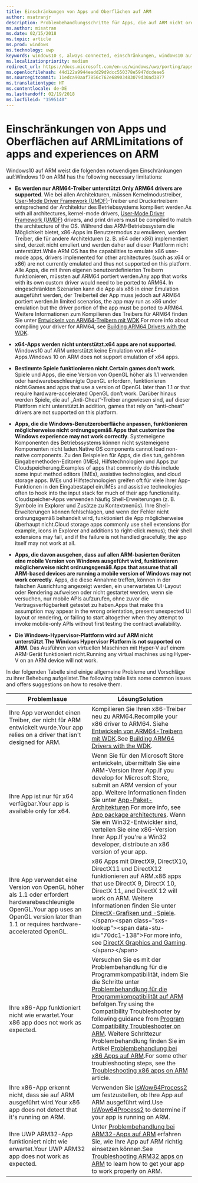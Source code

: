 ```yaml
---
title: Einschränkungen von Apps und Oberflächen auf ARM
author: msatranjr
description: Problembehandlungsschritte für Apps, die auf ARM nicht ordnungsgemäß funktionieren.
ms.author: misatran
ms.date: 02/15/2018
ms.topic: article
ms.prod: windows
ms.technology: uwp
keywords: windows10 s, always connected, einschränkungen, windows10 auf ARM
ms.localizationpriority: medium
redirect_url: https://docs.microsoft.com/en-us/windows/uwp/porting/apps-on-arm-troubleshooting-x86
ms.openlocfilehash: 44d122a9944eadd29d9dcc550378e5947dcdeae5
ms.sourcegitcommit: 11edca90aaf7856c762e68903483079d30ad3877
ms.translationtype: HT
ms.contentlocale: de-DE
ms.lasthandoff: 02/19/2018
ms.locfileid: "1595140"
---
```

# <a name="limitations-of-apps-and-experiences-on-arm"></a><span data-ttu-id="70dc1-104">Einschränkungen von Apps und Oberflächen auf ARM</span><span class="sxs-lookup"><span data-stu-id="70dc1-104">Limitations of apps and experiences on ARM</span></span>
<span data-ttu-id="70dc1-105">Windows10 auf ARM weist die folgenden notwendigen Einschränkungen auf:</span><span class="sxs-lookup"><span data-stu-id="70dc1-105">Windows 10 on ARM has the following necessary limitations:</span></span>

- <span data-ttu-id="70dc1-106">**Es werden nur ARM64-Treiber unterstützt**.</span><span class="sxs-lookup"><span data-stu-id="70dc1-106">**Only ARM64 drivers are supported**.</span></span> <span data-ttu-id="70dc1-107">Wie bei allen Architekturen, müssen Kernelmodustreiber, [User-Mode Driver Framework (UMDF)](https://docs.microsoft.com/en-us/windows-hardware/drivers/wdf/overview-of-the-umdf)-Treiber und Druckertreibern entsprechend der Architektur des Betriebssystems kompiliert werden.</span><span class="sxs-lookup"><span data-stu-id="70dc1-107">As with all architectures, kernel-mode drivers, [User-Mode Driver Framework (UMDF)](https://docs.microsoft.com/en-us/windows-hardware/drivers/wdf/overview-of-the-umdf) drivers, and print drivers must be compiled to match the architecture of the OS.</span></span> <span data-ttu-id="70dc1-108">Während das ARM-Betriebssystem die Möglichkeit bietet, x86-Apps im Benutzermodus zu emulieren, werden Treiber, die für andere Architekturen (z. B. x64 oder x86) implementiert sind, derzeit nicht emuliert und werden daher auf dieser Plattform nicht unterstützt.</span><span class="sxs-lookup"><span data-stu-id="70dc1-108">While ARM OS has the capabilities to emulate x86 user-mode apps, drivers implemented for other architectures (such as x64 or x86) are not currently emulated and thus not supported on this platform.</span></span> <span data-ttu-id="70dc1-109">Alle Apps, die mit ihren eigenen benutzerdefinierten Treibern funktionieren, müssten auf ARM64 portiert werden.</span><span class="sxs-lookup"><span data-stu-id="70dc1-109">Any app that works with its own custom driver would need to be ported to ARM64.</span></span> <span data-ttu-id="70dc1-110">In eingeschränkten Szenarien kann die App als x86 in einer Emulation ausgeführt werden, der Treiberteil der App muss jedoch auf ARM64 portiert werden.</span><span class="sxs-lookup"><span data-stu-id="70dc1-110">In limited scenarios, the app may run as x86 under emulation but the driver portion of the app must be ported to ARM64.</span></span> <span data-ttu-id="70dc1-111">Weitere Informationen zum Kompilieren des Treibers für ARM64 finden Sie unter [Entwickeln von ARM64-Treibern mit WDK](https://review.docs.microsoft.com/en-us/windows-hardware/drivers/develop/building-arm64-drivers?branch=rs4-arm64).</span><span class="sxs-lookup"><span data-stu-id="70dc1-111">For more info about compiling your driver for ARM64, see [Building ARM64 Drivers with the WDK](https://review.docs.microsoft.com/en-us/windows-hardware/drivers/develop/building-arm64-drivers?branch=rs4-arm64).</span></span>

- <span data-ttu-id="70dc1-112">**x64-Apps werden nicht unterstützt**.</span><span class="sxs-lookup"><span data-stu-id="70dc1-112">**x64 apps are not supported**.</span></span> <span data-ttu-id="70dc1-113">Windows10 auf ARM unterstützt keine Emulation von x64-Apps.</span><span class="sxs-lookup"><span data-stu-id="70dc1-113">Windows 10 on ARM does not support emulation of x64 apps.</span></span>

- <span data-ttu-id="70dc1-114">**Bestimmte Spiele funktionieren nicht**.</span><span class="sxs-lookup"><span data-stu-id="70dc1-114">**Certain games don’t work**.</span></span> <span data-ttu-id="70dc1-115">Spiele und Apps, die eine Version von OpenGL höher als 1.1 verwenden oder hardwarebeschleunigte OpenGL erfordern, funktionieren nicht.</span><span class="sxs-lookup"><span data-stu-id="70dc1-115">Games and apps that use a version of OpenGL later than 1.1 or that require hardware-accelerated OpenGL don’t work.</span></span> <span data-ttu-id="70dc1-116">Darüber hinaus werden Spiele, die auf „Anti-Cheat”-Treiber angewiesen sind, auf dieser Plattform nicht unterstützt.</span><span class="sxs-lookup"><span data-stu-id="70dc1-116">In addition, games that rely on "anti-cheat" drivers are not supported on this platform.</span></span>

- <span data-ttu-id="70dc1-117">**Apps, die die Windows-Benutzeroberfläche anpassen, funktionieren möglicherweise nicht ordnungsgemäß**.</span><span class="sxs-lookup"><span data-stu-id="70dc1-117">**Apps that customize the Windows experience may not work correctly**.</span></span> <span data-ttu-id="70dc1-118">Systemeigene Komponenten des Betriebssystems können nicht systemeigene Komponenten nicht laden.</span><span class="sxs-lookup"><span data-stu-id="70dc1-118">Native OS components cannot load non-native components.</span></span> <span data-ttu-id="70dc1-119">Zu den Beispielen für Apps, die dies tun, gehören Eingabemethoden-Editoren (IMEs), Hilfstechnologien und Apps zur Cloudspeicherung.</span><span class="sxs-lookup"><span data-stu-id="70dc1-119">Examples of apps that commonly do this include some input method editors (IMEs), assistive technologies, and cloud storage apps.</span></span> <span data-ttu-id="70dc1-120">IMEs und Hilfstechnologien greifen oft für viele ihrer App-Funktionen in den Eingabestapel ein.</span><span class="sxs-lookup"><span data-stu-id="70dc1-120">IMEs and assistive technologies often to hook into the input stack for much of their app functionality.</span></span> <span data-ttu-id="70dc1-121">Cloudspeicher-Apps verwenden häufig Shell-Erweiterungen (z. B. Symbole im Explorer und Zusätze zu Kontextmenüs). Ihre Shell-Erweiterungen können fehlschlagen, und wenn der Fehler nicht ordnungsgemäß behandelt wird, funktioniert die App möglicherweise überhaupt nicht.</span><span class="sxs-lookup"><span data-stu-id="70dc1-121">Cloud storage apps commonly use shell extensions (for example, icons in Explorer and additions to right-click menus); their shell extensions may fail, and if the failure is not handled gracefully, the app itself may not work at all.</span></span>

- <span data-ttu-id="70dc1-122">**Apps, die davon ausgehen, dass auf allen ARM-basierten Geräten eine mobile Version von Windows ausgeführt wird, funktionieren möglicherweise nicht ordnungsgemäß**.</span><span class="sxs-lookup"><span data-stu-id="70dc1-122">**Apps that assume that all ARM-based devices are running a mobile version of Windows may not work correctly**.</span></span> <span data-ttu-id="70dc1-123">Apps, die diese Annahme treffen, können in der falschen Ausrichtung angezeigt werden, ein unerwartetes UI-Layout oder Rendering aufweisen oder nicht gestartet werden, wenn sie versuchen, nur mobile APIs aufzurufen, ohne zuvor die Vertragsverfügbarkeit getestet zu haben.</span><span class="sxs-lookup"><span data-stu-id="70dc1-123">Apps that make this assumption may appear in the wrong orientation, present unexpected UI layout or rendering, or failing to start altogether when they attempt to invoke mobile-only APIs without first testing the contract availability.</span></span>

- <span data-ttu-id="70dc1-124">**Die Windows-Hypervisor-Plattform wird auf ARM nicht unterstützt**.</span><span class="sxs-lookup"><span data-stu-id="70dc1-124">**The Windows Hypervisor Platform is not supported on ARM**.</span></span> <span data-ttu-id="70dc1-125">Das Ausführen von virtuellen Maschinen mit Hyper-V auf einem ARM-Gerät funktioniert nicht.</span><span class="sxs-lookup"><span data-stu-id="70dc1-125">Running any virtual machines using Hyper-V on an ARM device will not work.</span></span>

<span data-ttu-id="70dc1-126">In der folgenden Tabelle sind einige allgemeine Probleme und Vorschläge zu ihrer Behebung aufgelistet.</span><span class="sxs-lookup"><span data-stu-id="70dc1-126">The following table lists some common issues and offers suggestions on how to resolve them.</span></span>

|<span data-ttu-id="70dc1-127">Problem</span><span class="sxs-lookup"><span data-stu-id="70dc1-127">Issue</span></span>|<span data-ttu-id="70dc1-128">Lösung</span><span class="sxs-lookup"><span data-stu-id="70dc1-128">Solution</span></span>|
|-----|--------|
| <span data-ttu-id="70dc1-129">Ihre App verwendet einen Treiber, der nicht für ARM entwickelt wurde.</span><span class="sxs-lookup"><span data-stu-id="70dc1-129">Your app relies on a driver that isn't designed for ARM.</span></span> | <span data-ttu-id="70dc1-130">Kompilieren Sie Ihren x86-Treiber neu zu ARM64.</span><span class="sxs-lookup"><span data-stu-id="70dc1-130">Recompile your x86 driver to ARM64.</span></span> <span data-ttu-id="70dc1-131">Siehe [Entwickeln von ARM64-Treibern mit WDK](https://docs.microsoft.com/en-us/windows-hardware/drivers/develop/building-arm64-drivers).</span><span class="sxs-lookup"><span data-stu-id="70dc1-131">See [Building ARM64 Drivers with the WDK](https://docs.microsoft.com/en-us/windows-hardware/drivers/develop/building-arm64-drivers).</span></span> |
| <span data-ttu-id="70dc1-132">Ihre App ist nur für x64 verfügbar.</span><span class="sxs-lookup"><span data-stu-id="70dc1-132">Your app is available only for x64.</span></span> | <span data-ttu-id="70dc1-133">Wenn Sie für den Microsoft Store entwickeln, übermitteln Sie eine ARM-Version Ihrer App.</span><span class="sxs-lookup"><span data-stu-id="70dc1-133">If you develop for Microsoft Store, submit an ARM version of your app.</span></span> <span data-ttu-id="70dc1-134">Weitere Informationen finden Sie unter [App-Paket-Architekturen](../packaging/device-architecture.md).</span><span class="sxs-lookup"><span data-stu-id="70dc1-134">For more info, see [App package architectures](../packaging/device-architecture.md).</span></span> <span data-ttu-id="70dc1-135">Wenn Sie ein Win32-Entwickler sind, verteilen Sie eine x86-Version Ihrer App.</span><span class="sxs-lookup"><span data-stu-id="70dc1-135">If you're a Win32 developer, distribute an x86 version of your app.</span></span> |
| <span data-ttu-id="70dc1-136">Ihre App verwendet eine Version von OpenGL höher als 1.1 oder erfordert hardwarebeschleunigte OpenGL.</span><span class="sxs-lookup"><span data-stu-id="70dc1-136">Your app uses an OpenGL version later than 1.1 or requires hardware-accelerated OpenGL.</span></span> | <span data-ttu-id="70dc1-137">x86 Apps mit DirectX9, DirectX10, DirectX11 und DirectX12 funktionieren auf ARM.</span><span class="sxs-lookup"><span data-stu-id="70dc1-137">x86 apps that use DirectX 9, DirectX 10, DirectX 11, and DirectX 12 will work on ARM.</span></span> <span data-ttu-id="70dc1-138">Weitere Informationen finden Sie unter [DirectX-Grafiken und -Spiele](https://msdn.microsoft.com/en-us/library/windows/desktop/ee663274(v=vs.85).aspx).</span><span class="sxs-lookup"><span data-stu-id="70dc1-138">For more info, see [DirectX Graphics and Gaming](https://msdn.microsoft.com/en-us/library/windows/desktop/ee663274(v=vs.85).aspx).</span></span> |
| <span data-ttu-id="70dc1-139">Ihre x86-App funktioniert nicht wie erwartet.</span><span class="sxs-lookup"><span data-stu-id="70dc1-139">Your x86 app does not work as expected.</span></span> | <span data-ttu-id="70dc1-140">Versuchen Sie es mit der Problembehandlung für die Programmkompatibilität, indem Sie die Schritte unter [Problembehandlung für die Programmkompatibilität auf ARM](apps-on-arm-program-compat-troubleshooter.md) befolgen.</span><span class="sxs-lookup"><span data-stu-id="70dc1-140">Try using the Compatibility Troubleshooter by following guidance from [Program Compatibility Troubleshooter on ARM](apps-on-arm-program-compat-troubleshooter.md).</span></span> <span data-ttu-id="70dc1-141">Weitere Schrittezur Problembehandlung finden Sie im Artikel [Problembehandlung bei x86 Apps auf ARM](apps-on-arm-troubleshooting-x86.md).</span><span class="sxs-lookup"><span data-stu-id="70dc1-141">For some other troubleshooting steps, see the [Troubleshooting x86 apps on ARM](apps-on-arm-troubleshooting-x86.md) article.</span></span> |
| <span data-ttu-id="70dc1-142">Ihre x86-App erkennt nicht, dass sie auf ARM ausgeführt wird.</span><span class="sxs-lookup"><span data-stu-id="70dc1-142">Your x86 app does not detect that it's running on ARM.</span></span> | <span data-ttu-id="70dc1-143">Verwenden Sie [IsWow64Process2](https://msdn.microsoft.com/en-us/library/windows/desktop/mt804318(v=vs.85).aspx) um festzustellen, ob Ihre App auf ARM ausgeführt wird.</span><span class="sxs-lookup"><span data-stu-id="70dc1-143">Use [IsWow64Process2](https://msdn.microsoft.com/en-us/library/windows/desktop/mt804318(v=vs.85).aspx) to determine if your app is running on ARM.</span></span> |
| <span data-ttu-id="70dc1-144">Ihre UWP ARM32-App funktioniert nicht wie erwartet.</span><span class="sxs-lookup"><span data-stu-id="70dc1-144">Your UWP ARM32 app does not work as expected.</span></span> | <span data-ttu-id="70dc1-145">Unter [Problembehandlung bei ARM32-Apps auf ARM](apps-on-arm-troubleshooting-arm32.md) erfahren Sie, wie Ihre App auf ARM richtig einsetzen können.</span><span class="sxs-lookup"><span data-stu-id="70dc1-145">See [Troubleshooting ARM32 apps on ARM](apps-on-arm-troubleshooting-arm32.md) to learn how to get your app to work properly on ARM.</span></span> |
